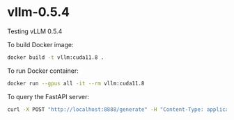# vllm-0.5.4
Testing vLLM 0.5.4

To build Docker image:

```sh
docker build -t vllm:cuda11.8 .
```

To run Docker container:

```sh
docker run --gpus all -it --rm vllm:cuda11.8
```

To query the FastAPI server:

```sh
curl -X POST "http://localhost:8888/generate" -H "Content-Type: application/json" -d "{\"text\": \"What is the content of this image?\"}" | jq
```
